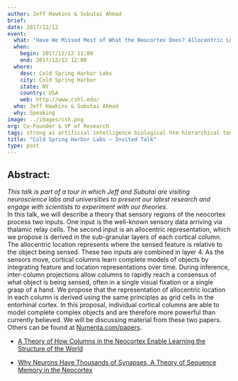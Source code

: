```yaml
---
author: Jeff Hawkins & Subutai Ahmad
brief:
date: 2017/12/12
event:
  what: "Have We Missed Most of What the Neocortex Does? Allocentric Location as the Basis of Perception"
  when:
    begin: 2017/12/12 11:00
    end: 2017/12/12 12:00
  where:
    desc: Cold Spring Harbor Labs
    city: Cold Spring Harbor
    state: NY
    country: USA
    web: http://www.cshl.edu/
  who: Jeff Hawkins & Subutai Ahmad
  why: Speaking
image: ../images/csh.png
org: Co-Founder & VP of Research
tags: strong ai artificial intelligence biological htm hierarchical temporal memory computing brain neuroscience
title: "Cold Spring Harbor Labs – Invited Talk"
type: post
---
```


## Abstract:

*This talk is part of a tour in which Jeff and Subutai are visiting neuroscience labs and universities to present our latest research and engage with scientists to experiment with our theories.* </br>
In this talk, we will describe a theory that sensory regions of the neocortex process two inputs. One input is the well-known sensory data arriving via thalamic relay cells. The second input is an allocentric representation, which we propose is derived in the sub-granular layers of each cortical column. The allocentric location represents where the sensed feature is relative to the object being sensed. These two inputs are combined in layer 4. As the sensors move, cortical columns learn complete models of objects by integrating feature and location representations over time. During inference, inter-column projections allow columns to rapidly reach a consensus of what object is being sensed, often in a single visual fixation or a single grasp of a hand. We propose that the representation of allocentric location in each column is derived using the same principles as grid cells in the entorhinal cortex. In this proposal, individual cortical columns are able to model complete complex objects and are therefore more powerful than currently believed.
We will be discussing material from these two papers. Others can be found at [Numenta.com/papers](https://www.numenta.com/papers).

* [A Theory of How Columns in the Neocortex Enable Learning the Structure of the World](https://doi.org/10.3389/fncir.2017.00081)

* [Why Neurons Have Thousands of Synapses, A Theory of Sequence Memory in the Neocortex](https://doi.org/10.3389/fncir.2016.00023)
